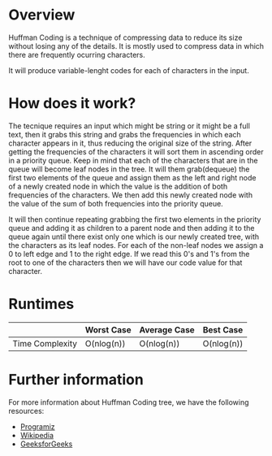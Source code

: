 # Overview

Huffman Coding is a technique of compressing data to reduce its size without losing any of the details. It is mostly used to compress data in which there are frequently ocurring characters.

It will produce variable-lenght codes for each of characters in the input.

# How does it work?

The tecnique requires an input which might be string or it might be a full text, then it grabs this string and grabs the frequencies in which each character appears in it, thus reducing the original size of the string. After getting the frequencies of the characters it will sort them in ascending order in a priority queue. Keep in mind that each of the characters that are in the queue will become leaf nodes in the tree. It will them grab(dequeue) the first two elements of the queue and assign them as the left and right node of a newly created node in which the value is the addition of both frequencies of the characters. We then add this newly created node with the value of the sum of both frequencies into the priority queue. 

It will then continue repeating grabbing the first two elements in the priority queue and adding it as children to a parent node and then adding it to the queue again until there exist only one which is our newly created tree, with the characters as its leaf nodes. For each of the non-leaf nodes we assign a 0 to left edge and 1 to the right edge. If we read this 0's and 1's from the root to one of the characters then we will have our code value for that character.

# Runtimes

|                 | Worst Case | Average Case | Best Case |
|-----------------|------------|--------------|-----------|
| Time Complexity | O(nlog(n)) | O(nlog(n))   | O(nlog(n))|


# Further information

For more information about Huffman Coding tree, we have the following resources:
- [Programiz](https://www.programiz.com/dsa/huffman-coding)
- [Wikipedia](https://en.wikipedia.org/wiki/Huffman_coding)
- [GeeksforGeeks](https://www.geeksforgeeks.org/huffman-coding-greedy-algo-3/)